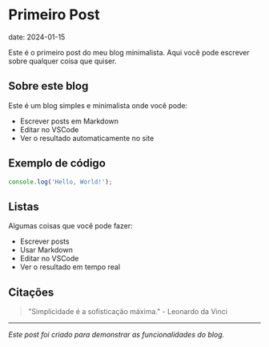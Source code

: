 # Primeiro Post

date: 2024-01-15

Este é o primeiro post do meu blog minimalista. Aqui você pode escrever sobre qualquer coisa que quiser.

## Sobre este blog

Este é um blog simples e minimalista onde você pode:

- Escrever posts em Markdown
- Editar no VSCode
- Ver o resultado automaticamente no site

## Exemplo de código

```javascript
console.log('Hello, World!');
```

## Listas

Algumas coisas que você pode fazer:

- Escrever posts
- Usar Markdown
- Editar no VSCode
- Ver o resultado em tempo real

## Citações

> "Simplicidade é a sofisticação máxima." - Leonardo da Vinci

---

*Este post foi criado para demonstrar as funcionalidades do blog.* 